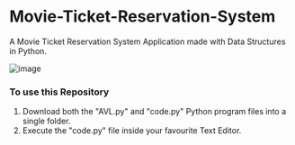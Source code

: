 # Movie-Ticket-Reservation-System
A Movie Ticket Reservation System Application made with Data Structures in Python.

![image](https://github.com/Sahithi-R-Rao/Movie-Ticket-Reservation-System/assets/100595294/275242f4-4328-41b9-9c23-b0af51f53014)

### To use this Repository
1. Download both the "AVL.py" and "code.py" Python program files into a single folder.
2. Execute the "code.py" file inside your favourite Text Editor.

